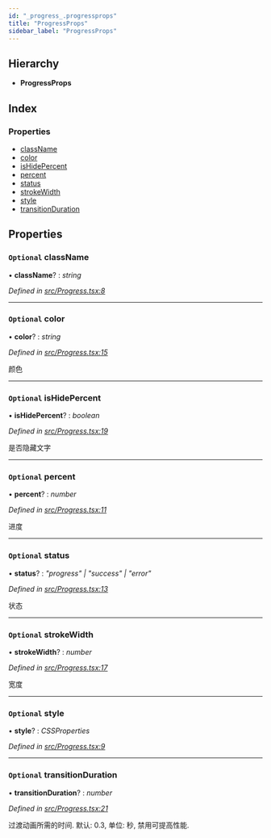 ```yaml
---
id: "_progress_.progressprops"
title: "ProgressProps"
sidebar_label: "ProgressProps"
---
```


## Hierarchy

* **ProgressProps**

## Index

### Properties

* [className](_progress_.progressprops.md#optional-classname)
* [color](_progress_.progressprops.md#optional-color)
* [isHidePercent](_progress_.progressprops.md#optional-ishidepercent)
* [percent](_progress_.progressprops.md#optional-percent)
* [status](_progress_.progressprops.md#optional-status)
* [strokeWidth](_progress_.progressprops.md#optional-strokewidth)
* [style](_progress_.progressprops.md#optional-style)
* [transitionDuration](_progress_.progressprops.md#optional-transitionduration)

## Properties

### `Optional` className

• **className**? : *string*

*Defined in [src/Progress.tsx:8](https://github.com/tarojsx/ui/blob/v0.11.0/src/Progress.tsx#L8)*

___

### `Optional` color

• **color**? : *string*

*Defined in [src/Progress.tsx:15](https://github.com/tarojsx/ui/blob/v0.11.0/src/Progress.tsx#L15)*

颜色

___

### `Optional` isHidePercent

• **isHidePercent**? : *boolean*

*Defined in [src/Progress.tsx:19](https://github.com/tarojsx/ui/blob/v0.11.0/src/Progress.tsx#L19)*

是否隐藏文字

___

### `Optional` percent

• **percent**? : *number*

*Defined in [src/Progress.tsx:11](https://github.com/tarojsx/ui/blob/v0.11.0/src/Progress.tsx#L11)*

进度

___

### `Optional` status

• **status**? : *"progress" | "success" | "error"*

*Defined in [src/Progress.tsx:13](https://github.com/tarojsx/ui/blob/v0.11.0/src/Progress.tsx#L13)*

状态

___

### `Optional` strokeWidth

• **strokeWidth**? : *number*

*Defined in [src/Progress.tsx:17](https://github.com/tarojsx/ui/blob/v0.11.0/src/Progress.tsx#L17)*

宽度

___

### `Optional` style

• **style**? : *CSSProperties*

*Defined in [src/Progress.tsx:9](https://github.com/tarojsx/ui/blob/v0.11.0/src/Progress.tsx#L9)*

___

### `Optional` transitionDuration

• **transitionDuration**? : *number*

*Defined in [src/Progress.tsx:21](https://github.com/tarojsx/ui/blob/v0.11.0/src/Progress.tsx#L21)*

过渡动画所需的时间. 默认: 0.3, 单位: 秒, 禁用可提高性能.
